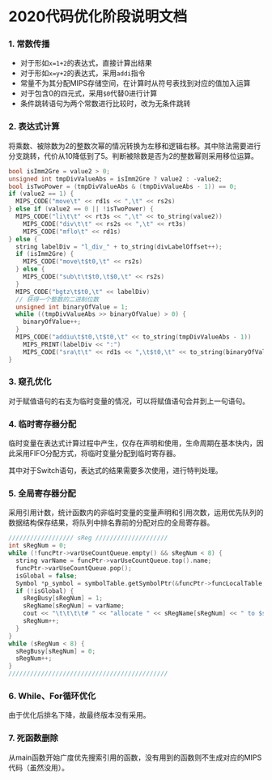 # 2020代码优化阶段说明文档

### 1. 常数传播

- 对于形如`x=1+2`的表达式，直接计算出结果
- 对于形如`x=y+2`的表达式，采用`addi`指令
- 常量不为其分配MIPS存储空间，在计算时从符号表找到对应的值加入运算
- 对于包含0的四元式，采用`$0`代替0进行计算
- 条件跳转语句为两个常数进行比较时，改为无条件跳转



### 2. 表达式计算

将乘数、被除数为2的整数次幂的情况转换为左移和逻辑右移。其中除法需要进行分支跳转，代价从10降低到了5。判断被除数是否为2的整数幂则采用移位运算。

```c++
bool isImm2Gre = value2 > 0;
unsigned int tmpDivValueAbs = isImm2Gre ? value2 : -value2;
bool isTwoPower = (tmpDivValueAbs & (tmpDivValueAbs - 1)) == 0;
if (value2 == 1) {
  MIPS_CODE("move\t" << rd1s << ",\t" << rs2s)
} else if (value2 == 0 || !isTwoPower) {
  MIPS_CODE("li\t\t" << rt3s << ",\t" << to_string(value2))
    MIPS_CODE("div\t\t" << rs2s << ",\t" << rt3s)
    MIPS_CODE("mflo\t" << rd1s)
} else {
  string labelDiv = "l_div_" + to_string(divLabelOffset++);
  if (isImm2Gre) {
    MIPS_CODE("move\t$t0,\t" << rs2s)
  } else {
    MIPS_CODE("sub\t\t$t0,\t$0,\t" << rs2s)
  }
  MIPS_CODE("bgtz\t$t0,\t" << labelDiv)
  // 获得一个整数的二进制位数
  unsigned int binaryOfValue = 1;
  while ((tmpDivValueAbs >> binaryOfValue) > 0) {
    binaryOfValue++;
  }
  MIPS_CODE("addiu\t$t0,\t$t0,\t" << to_string(tmpDivValueAbs - 1))
    MIPS_PRINT(labelDiv << ":")
    MIPS_CODE("sra\t\t" << rd1s << ",\t$t0,\t" << to_string(binaryOfValue - 1))
}
```



### 3. 窥孔优化

对于赋值语句的右支为临时变量的情况，可以将赋值语句合并到上一句语句。



### 4. 临时寄存器分配

临时变量在表达式计算过程中产生，仅存在声明和使用，生命周期在基本快内，因此采用FIFO分配方式，将临时变量分配到临时寄存器。

其中对于Switch语句，表达式的结果需要多次使用，进行特判处理。



### 5. 全局寄存器分配

采用引用计数，统计函数内的非临时变量的变量声明和引用次数，运用优先队列的数据结构保存结果，将队列中排名靠前的分配对应的全局寄存器。

```c++
////////////////// sReg ////////////////////
int sRegNum = 0;
while (!funcPtr->varUseCountQueue.empty() && sRegNum < 8) {
  string varName = funcPtr->varUseCountQueue.top().name;
  funcPtr->varUseCountQueue.pop();
  isGlobal = false;
  Symbol *p_symbol = symbolTable.getSymbolPtr(&funcPtr->funcLocalTable, varName, isGlobal);
  if (!isGlobal) {
    sRegBusy[sRegNum] = 1;
    sRegName[sRegNum] = varName;
    cout << "\t\t\t\t# " << "allocate " << sRegName[sRegNum] << " to $s" << to_string(sRegNum) << endl;
    sRegNum++;
  }
}
while (sRegNum < 8) {
  sRegBusy[sRegNum] = 0;
  sRegNum++;
}
////////////////////////////////////////////
```



### 6. While、For循环优化

由于优化后排名下降，故最终版本没有采用。



### 7. 死函数删除

从main函数开始广度优先搜索引用的函数，没有用到的函数则不生成对应的MIPS代码（虽然没用）。